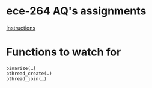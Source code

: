 # ece-264 AQ's assignments
[Instructions](https://engineering.purdue.edu/ece264/16au/hw/HW14)

# Functions to watch for
```
binarize(…)
pthread_create(…)
pthread_join(…)
```
